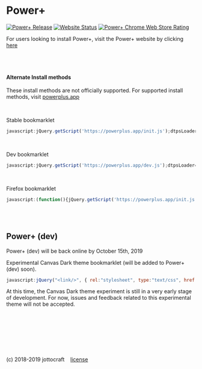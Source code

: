 # Power+
[![Power+ Release](https://img.shields.io/github/release/jottocraft/dtps.svg)](https://github.com/jottocraft/dtps/releases)
[![Website Status](https://img.shields.io/website/https/powerplus.app.svg?label=server%20status)](https://powerplus.app)
[![Power+ Chrome Web Store Rating](https://img.shields.io/chrome-web-store/stars/pakgdifknldaiglefmpkkgfjndemfapo.svg)](https://chrome.google.com/webstore/detail/power%20/pakgdifknldaiglefmpkkgfjndemfapo/reviews)

For users looking to install Power+, visit the Power+ website by clicking [here](https://powerplus.app)

<br /><br />

#### Alternate Install methods
These install methods are not officially supported. For supported install methods, visit [powerplus.app](https://powerplus.app)

<br />

Stable bookmarklet

```javascript
javascript:jQuery.getScript('https://powerplus.app/init.js');dtpsLoader=2;
```

<br />

Dev bookmarklet

```javascript
javascript:jQuery.getScript('https://powerplus.app/dev.js');dtpsLoader=2;
```

<br />

Firefox bookmarklet

```javascript
javascript:(function(){jQuery.getScript('https://powerplus.app/init.js');dtpsLoader=2;})();
```

<br /><br />

## Power+ (dev)

Power+ (dev) will be back online by October 15th, 2019

Experimental Canvas Dark theme bookmarklet (will be added to Power+ (dev) soon).
```javascript
javascript:jQuery("<link/>", { rel:"stylesheet", type:"text/css", href:"https://powerplus.app/canvasDark.css" }).appendTo("head");
```

At this time, the Canvas Dark theme experiment is still in a very early stage of development. For now, issues and feedback related to this experimental theme will not be accepted.

<br /><br /><br /><br /><br /><br />

(c) 2018-2019 jottocraft &nbsp;&nbsp; [license](https://github.com/jottocraft/dtps/blob/master/LICENSE)
